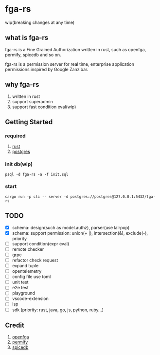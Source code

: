 # fga-rs

wip(breaking changes at any time)

## what is fga-rs

fga-rs is a Fine Grained Authorization written in rust, such as openfga, permify, spicedb and so on.

fga-rs is a permission server for real time, enterprise application permissions inspired by Google Zanzibar.

## why fga-rs

1. written in rust
2. support superadmin
3. support fast condition eval(wip)

## Getting Started

### required

1. [rust](https://www.rust-lang.org/)
2. [postgres](https://postgresql.org/)

### init db(wip)

```shell
psql -d fga-rs -a -f init.sql
```

### start

```shell
cargo run -p cli -- server -d postgres://postgres@127.0.0.1:5432/fga-rs
```

## TODO

- [x] schema: design(such as model.authz), parser(use lalrpop)
- [x] schema: support permission: union(+ |), intersection(&), exclude(-), priority
- [ ] support condition(expr eval)
- [ ] remote checker
- [ ] grpc
- [ ] refactor check request
- [ ] expand tuple
- [ ] opentelemetry
- [ ] config file use toml
- [ ] unit test
- [ ] e2e test
- [ ] playground
- [ ] vscode-extension
- [ ] lsp
- [ ] sdk (priority: rust, java, go, js, python, ruby...)

## Credit

1. [openfga](https://github.com/openfga/openfga)
2. [permify](https://github.com/Permify/permify)
3. [spicedb](https://github.com/authzed/spicedb)

